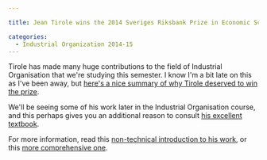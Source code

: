 ```yaml
---

title: Jean Tirole wins the 2014 Sveriges Riksbank Prize in Economic Sciences in Memory of Alfred Nobel

categories:
  - Industrial Organization 2014-15
---
```

Tirole has made many huge contributions to the field of Industrial Organisation that we're studying this semester. I know I'm a bit late on this as I've been away, but <a title="Jean Tirole's Nobel" href="http://www.newyorker.com/news/john-cassidy/worthy-economics-nobel-jean-tirole" target="_blank">here's a nice summary of why Tirole deserved to win the prize</a>.

We'll be seeing some of his work later in the Industrial Organisation course, and this perhaps gives you an additional reason to consult <a href="http://www.amazon.co.uk/gp/product/0262200716/ref=as_li_ss_tl?ie=UTF8&amp;camp=1634&amp;creative=19450&amp;creativeASIN=0262200716&amp;linkCode=as2&amp;tag=tholdenorg-21" target="_blank">his excellent textbook</a>.

For more information, read this <a href="http://www.nobelprize.org/nobel_prizes/economic-sciences/laureates/2014/popular-economicsciences2014.pdf" target="_blank">non-technical introduction to his work</a>, or this <a href="http://www.nobelprize.org/nobel_prizes/economic-sciences/laureates/2014/advanced-economicsciences2014.pdf" target="_blank">more comprehensive one</a>.
